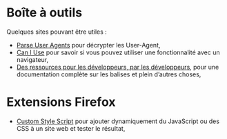 Boîte à outils
==============

Quelques sites pouvant être utiles :

- [Parse User Agents](https://developers.whatismybrowser.com/) pour décrypter les User-Agent,
- [Can I Use](https://caniuse.com/) pour savoir si vous pouvez utiliser une fonctionnalité avec un navigateur,
- [Des ressources pour les développeurs, par les développeurs](https://developer.mozilla.org/fr/), pour une documentation complète sur les balises et plein d’autres choses, 

Extensions Firefox
==================

- [Custom Style Script](https://addons.mozilla.org/fr/firefox/addon/custom-style-script/) pour ajouter dynamiquement du JavaScript ou des CSS à un site web et tester le résultat,